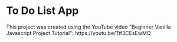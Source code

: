 <h1>To Do List App</h1>
<p>This project was created using the YouTube video "Beginner Vanilla Javascript Project Tutorial": https://youtu.be/Ttf3CEsEwMQ</p>

